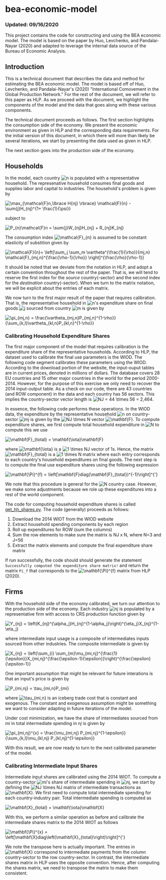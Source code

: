 # bea-economic-model
### Updated: 09/16/2020

This project contains the code for constructing and using the BEA economic model. The model is based on the paper by Huo, Levchenko, and Pandalai-Nayar (2020) and adapted to leverage the internal data source of the Bureau of Economic Analysis. 


## Introduction 

This is a technical document that describes the data and method for estimating the BEA economic model. The model is based off of Huo, Levchenko, and Pandalai-Nayar's (2020) "International Comovement in the Global Production Network." For the rest of the document, we will refer to this paper as HLP. As we proceed with the document, we highlight the components of the model and the data that goes along with these various components. 

The technical document proceeds as follows. The first section highlights the consumption side of the economy. We present the economic environment as given in HLP and the corresponding data requirements. For the initial version of this document, in which there will more than likely be several iterations, we start by presenting the data used as given in HLP.

The next section goes into the production side of the economy. 

## Households

In the model, each country ![n](https://render.githubusercontent.com/render/math?math=%5Ctextstyle+n) is populated with a representative household. The represenative household consumes final goods and supplies labor and capital to industries. The household's problem is given by

![\max_{\mathcal{F}_n,\lbrace H_{nj} \rbrace} \mathcal{F}_{n} - \sum_{j}H_{nj}^{1+ \frac{1}{\psi}}](https://render.githubusercontent.com/render/math?math=%5Cdisplaystyle+%5Cmax_%7B%5Cmathcal%7BF%7D_n%2C%5Clbrace+H_%7Bnj%7D+%5Crbrace%7D+%5Cmathcal%7BF%7D_%7Bn%7D+-+%5Csum_%7Bj%7DH_%7Bnj%7D%5E%7B1%2B+%5Cfrac%7B1%7D%7B%5Cpsi%7D%7D)

subject to 


![P_{n}\mathcal{F}_n = \sum_{j}W_{nj}H_{nj} + R_{nj}K_{nj}](https://render.githubusercontent.com/render/math?math=%5Cdisplaystyle+P_%7Bn%7D%5Cmathcal%7BF%7D_n+%3D+%5Csum_%7Bj%7DW_%7Bnj%7DH_%7Bnj%7D+%2B+R_%7Bnj%7DK_%7Bnj%7D)

The consumption index ![\mathcal{F}_{n}](https://render.githubusercontent.com/render/math?math=%5Ctextstyle+%5Cmathcal%7BF%7D_%7Bn%7D) is assumed to be constant elasticity of substition given by

![\mathcal{F}_{n}= \left[\sum_j \sum_m \vartheta^{\frac{1}{\rho}}_{mj,n} \mathcal{F}_{mj,n}^{\frac{\rho-1}{\rho}} \right]^{\frac{\rho}{\rho-1}}](https://render.githubusercontent.com/render/math?math=%5Ctextstyle+%5Cmathcal%7BF%7D_%7Bn%7D%3D+%5Cleft%5B%5Csum_j+%5Csum_m+%5Cvartheta%5E%7B%5Cfrac%7B1%7D%7B%5Crho%7D%7D_%7Bmj%2Cn%7D+%5Cmathcal%7BF%7D_%7Bmj%2Cn%7D%5E%7B%5Cfrac%7B%5Crho-1%7D%7B%5Crho%7D%7D+%5Cright%5D%5E%7B%5Cfrac%7B%5Crho%7D%7B%5Crho-1%7D%7D)

It should be noted that we deviate from the notation in HLP, and adopt a certain convention throughout the rest of the paper. That is, we will tend to reserve the first index for the <i>source</i> country(-sector) and the second index for the <i>destination</i> country(-sector). When we turn to the matrix notation, we will be explicit about the entries of each matrix. 

We now turn to the first major result of the paper that requires calibration. That is, the representative household in ![n](https://render.githubusercontent.com/render/math?math=%5Ctextstyle+n)'s expenditure share on final goods ![j](https://render.githubusercontent.com/render/math?math=%5Ctextstyle+j) sourced from country ![m](https://render.githubusercontent.com/render/math?math=%5Ctextstyle+m) is given by

![\pi_{mj,n} = \frac{\vartheta_{mj,n}P_{mj,n}^{1-\rho}}{\sum_{k,l}\vartheta_{kl,n}P_{kl,n}^{1-\rho}}](https://render.githubusercontent.com/render/math?math=%5Ctextstyle+%5Cpi_%7Bmj%2Cn%7D+%3D+%5Cfrac%7B%5Cvartheta_%7Bmj%2Cn%7DP_%7Bmj%2Cn%7D%5E%7B1-%5Crho%7D%7D%7B%5Csum_%7Bk%2Cl%7D%5Cvartheta_%7Bkl%2Cn%7DP_%7Bkl%2Cn%7D%5E%7B1-%5Crho%7D%7D)

### Calibrating Household Expenditure Shares

The first major component of the model that requires calibration is the expenditure share of the representative households. According to HLP, the dataset used to calibrate the final use parameters is the WIOD. The following code segment calibrates these parameters using the WIOD. According to the download portion of the website, the input-ouput tables are in current prices, denoted in millions of dollars. The database covers 28 EU countries and 15 other major countries in the world for the period 2000-2014. However, for the purpose of this exercise we only need to recover the 2014 input-output table. As a check on our code, there are 43 countries (and ROW component) in the data and each country has 56 sectors. This implies the country-sector vector length is ![NJ = 44 \times 56 = 2,464](https://render.githubusercontent.com/render/math?math=%5Cdisplaystyle+NJ+%3D+44+%5Ctimes+56+%3D+2%2C464). 

In essence, the following code performs these operations. In the WIOD data, the expenditure by the representative household ![n](https://render.githubusercontent.com/render/math?math=%5Cdisplaystyle+n) on country-sector ![mj](https://render.githubusercontent.com/render/math?math=%5Cdisplaystyle+mj) is given by the ![NJ \times N](https://render.githubusercontent.com/render/math?math=%5Ctextstyle+NJ+%5Ctimes+N) vector ![\mathbf{F}](https://render.githubusercontent.com/render/math?math=%5Ctextstyle+%5Cmathbf%7BF%7D). To compute expenditure shares, we first compute total household expenditure in ![N](https://render.githubusercontent.com/render/math?math=%5Ctextstyle+N) to compute this we use 

![\mathbf{F}_{total} = \mathbf{\iota}\mathbf{F}](https://render.githubusercontent.com/render/math?math=%5Ctextstyle+%5Cmathbf%7BF%7D_%7Btotal%7D+%3D+%5Cmathbf%7B%5Ciota%7D%5Cmathbf%7BF%7D)

where ![\mathbf{\iota}](https://render.githubusercontent.com/render/math?math=%5Ctextstyle+%5Cmathbf%7B%5Ciota%7D) is a ![1 \times NJ](https://render.githubusercontent.com/render/math?math=%5Ctextstyle+1+%5Ctimes+NJ) vector of 1s. Hence, the matrix ![\mathbf{F}_{total}](https://render.githubusercontent.com/render/math?math=%5Ctextstyle+%5Cmathbf%7BF%7D_%7Btotal%7D) is a ![1 \times N](https://render.githubusercontent.com/render/math?math=%5Ctextstyle+1+%5Ctimes+N) matrix where each entry corresponds to each country's household expenditures on final goods. The next step is to compute the final use expenditure shares using the following expression

![\mathbf{\Pi}^{f} = \left[\mathbf{F}diag(\mathbf{F}_{total})^{-1}\right]^{'}](https://render.githubusercontent.com/render/math?math=%5Ctextstyle+%5Cmathbf%7B%5CPi%7D%5E%7Bf%7D+%3D+%5Cleft%5B%5Cmathbf%7BF%7Ddiag%28%5Cmathbf%7BF%7D_%7Btotal%7D%29%5E%7B-1%7D%5Cright%5D%5E%7B%27%7D)

We note that this procedure is general for the ![N](https://render.githubusercontent.com/render/math?math=%5Ctextstyle+N) country case. However, we make some adjustments because we role up these expenditures into a rest of the world component. 

The code for computing household expenditure shares is called [get_hh_shares.py](get_hh_shares.py). The code (generally) proceeds as follows:

1. Download the 2014 WIOT from the WIOD website
2. Extract household spending components by each region
3. Roll up expenditures for ROW (sum the columns)
4. Sum the row elements to make sure the matrix is NJ x N, where N=3 and J=56
5. Extract the matrix elements and compute the final expenditure share matrix

If run successfully, the code should should generate the statement ```Successfully computed the expenditure share matrix!``` and return the matrix ```Pi_f``` that corresponds to the ![\mathbf{\Pi}^{f}](https://render.githubusercontent.com/render/math?math=%5Ctextstyle+%5Cmathbf%7B%5CPi%7D%5E%7Bf%7D) matrix from HLP (2020). 

## Firms

With the household side of the economy calibrated, we turn our attention to the production side of the economy. Each industry ![nj](https://render.githubusercontent.com/render/math?math=%5Cdisplaystyle+nj) is populated by a representative firm with access to CRS production function given by

![Y_{nj} = \left(K_{nj}^{\alpha_j}H_{nj}^{1-\alpha_j}\right)^{\eta_j}X_{nj}^{1-\eta_j}](https://render.githubusercontent.com/render/math?math=%5Cdisplaystyle+Y_%7Bnj%7D+%3D+%5Cleft%28K_%7Bnj%7D%5E%7B%5Calpha_j%7DH_%7Bnj%7D%5E%7B1-%5Calpha_j%7D%5Cright%29%5E%7B%5Ceta_j%7DX_%7Bnj%7D%5E%7B1-%5Ceta_j%7D)

where intermediate input usage is a composite of intermediates inputs sourced from other industries. The composite intermediate is given by

![X_{nj} = \left(\sum_{i} \sum_{m}\mu_{mi,nj}^{\frac{1}{\epsilon}}X_{mi,nj}^{\frac{\epsilon-1}{\epsilon}}\right)^{\frac{\epsilon}{\epsilon-1}}](https://render.githubusercontent.com/render/math?math=%5Cdisplaystyle+X_%7Bnj%7D+%3D+%5Cleft%28%5Csum_%7Bi%7D+%5Csum_%7Bm%7D%5Cmu_%7Bmi%2Cnj%7D%5E%7B%5Cfrac%7B1%7D%7B%5Cepsilon%7D%7DX_%7Bmi%2Cnj%7D%5E%7B%5Cfrac%7B%5Cepsilon-1%7D%7B%5Cepsilon%7D%7D%5Cright%29%5E%7B%5Cfrac%7B%5Cepsilon%7D%7B%5Cepsilon-1%7D%7D)

One important assumption that might be relevant for future interations is that an input's price is given by

![P_{mi,nj} = \tau_{mi,n}P_{mi}](https://render.githubusercontent.com/render/math?math=%5Cdisplaystyle+P_%7Bmi%2Cnj%7D+%3D+%5Ctau_%7Bmi%2Cn%7DP_%7Bmi%7D)

where ![\tau_{mi,n}](https://render.githubusercontent.com/render/math?math=%5Cdisplaystyle+%5Ctau_%7Bmi%2Cn%7D) is an iceberg trade cost that is constant and exogenous. The constant and exogenous assumption might be something we want to consider adapting in future iterations of the model. 

Under cost minimization, we have the share of intermediates sourced from $mi$ in total intermediate spending in $nj$ is given by 

![\pi_{mi,nj}^{x} = \frac{\mu_{mi,nj} P_{mi,nj}^{1-\epsilon}}{\sum_{k,l}\mu_{kl,nj} P_{kl,nj}^{1-\epsilon}}](https://render.githubusercontent.com/render/math?math=%5Cdisplaystyle+%5Cpi_%7Bmi%2Cnj%7D%5E%7Bx%7D+%3D+%5Cfrac%7B%5Cmu_%7Bmi%2Cnj%7D+P_%7Bmi%2Cnj%7D%5E%7B1-%5Cepsilon%7D%7D%7B%5Csum_%7Bk%2Cl%7D%5Cmu_%7Bkl%2Cnj%7D+P_%7Bkl%2Cnj%7D%5E%7B1-%5Cepsilon%7D%7D)

With this result, we are now ready to turn to the next calibrated parameter of the model. 

### Calibrating Intermediate Input Shares

Intermediate input shares are calibrated using the 2014 WIOT. To compute a country-sector ![mi](https://render.githubusercontent.com/render/math?math=%5Cdisplaystyle+mi)'s share of intermediate spending in ![nj](https://render.githubusercontent.com/render/math?math=%5Cdisplaystyle+nj), we start by defining the ![NJ \times NJ](https://render.githubusercontent.com/render/math?math=%5Cdisplaystyle+NJ+%5Ctimes+NJ) matrix of intermediate transactions as ![\mathbf{X}](https://render.githubusercontent.com/render/math?math=%5Cdisplaystyle+%5Cmathbf%7BX%7D). We first need to compute total intermediate spending for each country-industry pair. Total intermediate spending is computed as 

![\mathbf{X}_{total} = \mathbf{\iota}\mathbf{X}](https://render.githubusercontent.com/render/math?math=%5Cdisplaystyle+%5Cmathbf%7BX%7D_%7Btotal%7D+%3D+%5Cmathbf%7B%5Ciota%7D%5Cmathbf%7BX%7D)

With this, we perform a similar operation as before and calibrate the intermediate shares matrix to the 2014 WIOT as follows

![\mathbf{\Pi}^{x} = \left[\mathbf{X}diag\left(\mathbf{X}_{total}\right)\right]^{'}](https://render.githubusercontent.com/render/math?math=%5Cdisplaystyle+%5Cmathbf%7B%5CPi%7D%5E%7Bx%7D+%3D+%5Cleft%5B%5Cmathbf%7BX%7Ddiag%5Cleft%28%5Cmathbf%7BX%7D_%7Btotal%7D%5Cright%29%5Cright%5D%5E%7B%27%7D)

We note the transpose here is actually important. The entries in ![\mathbf{X}](https://render.githubusercontent.com/render/math?math=%5Cdisplaystyle+%5Cmathbf%7BX%7D) correspond to intermediate payments from the column country-sector to the row country-sector. In contrast, the intermediate shares matrix in HLP uses the opposite convention.  Hence, after computing the shares matrix, we need to transpose the matrix to make them consistent.
